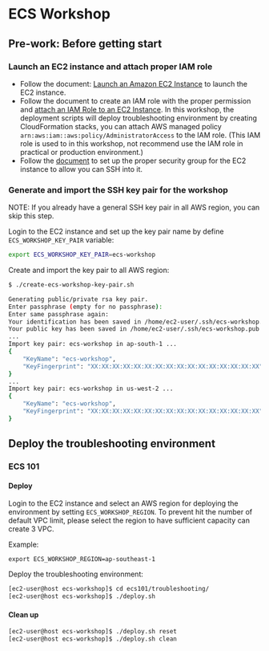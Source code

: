 ECS Workshop
===

## Pre-work: Before getting start

### Launch an EC2 instance and attach proper IAM role

- Follow the document: [Launch an Amazon EC2 Instance](https://docs.aws.amazon.com/quickstarts/latest/vmlaunch/step-1-launch-instance.html) to launch the EC2 instance.
- Follow the document to create an IAM role with the proper permission and [attach an IAM Role to an EC2 Instance](https://docs.aws.amazon.com/AWSEC2/latest/UserGuide/iam-roles-for-amazon-ec2.html#attach-iam-role). In this workshop, the deployment scripts will deploy troubleshooting environment by creating CloudFormation stacks, you can attach AWS managed policy `arn:aws:iam::aws:policy/AdministratorAccess` to the IAM role. (This IAM role is used to in this workshop, not recommend use the IAM role in practical or production environment.)
- Follow the [document](https://docs.aws.amazon.com/AWSEC2/latest/UserGuide/authorizing-access-to-an-instance.html#add-rule-authorize-access) to set up the proper security group for the EC2 instance to allow you can SSH into it.

### Generate and import the SSH key pair for the workshop

NOTE: If you already have a general SSH key pair in all AWS region, you can skip this step.

Login to the EC2 instance and set up the key pair name by define `ECS_WORKSHOP_KEY_PAIR` variable:

```bash
export ECS_WORKSHOP_KEY_PAIR=ecs-workshop
```

Create and import the key pair to all AWS region:

```bash
$ ./create-ecs-workshop-key-pair.sh

Generating public/private rsa key pair.
Enter passphrase (empty for no passphrase): 
Enter same passphrase again: 
Your identification has been saved in /home/ec2-user/.ssh/ecs-workshop.
Your public key has been saved in /home/ec2-user/.ssh/ecs-workshop.pub
...
Import key pair: ecs-workshop in ap-south-1 ...
{
    "KeyName": "ecs-workshop",
    "KeyFingerprint": "XX:XX:XX:XX:XX:XX:XX:XX:XX:XX:XX:XX:XX:XX:XX:XX"
}
...
Import key pair: ecs-workshop in us-west-2 ...
{
    "KeyName": "ecs-workshop",
    "KeyFingerprint": "XX:XX:XX:XX:XX:XX:XX:XX:XX:XX:XX:XX:XX:XX:XX:XX"
}
```

## Deploy the troubleshooting environment

### ECS 101

#### Deploy

Login to the EC2 instance and select an AWS region for deploying the environment by setting `ECS_WORKSHOP_REGION`. To prevent hit the number of default VPC limit, please select the region to have sufficient capacity can create 3 VPC.

Example:
```
export ECS_WORKSHOP_REGION=ap-southeast-1
```

Deploy the troubleshooting environment:

```bash
[ec2-user@host ecs-workshop]$ cd ecs101/troubleshooting/
[ec2-user@host ecs-workshop]$ ./deploy.sh
```

#### Clean up
```bash
[ec2-user@host ecs-workshop]$ ./deploy.sh reset
[ec2-user@host ecs-workshop]$ ./deploy.sh clean
```